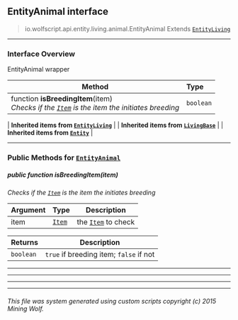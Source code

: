 ## EntityAnimal __interface__

>io.wolfscript.api.entity.living.animal.EntityAnimal
>Extends [`EntityLiving`](..\EntityLiving.md)

---

### Interface Overview

EntityAnimal wrapper

Method | Type   
--- | :--- 
 function __isBreedingItem__(item) <br> _Checks if the [`Item`](..\..\..\inventory\Item.md) is the item the initiates breeding_ | `boolean`
 |
__Inherited items from [`EntityLiving`](..\EntityLiving.md)__ |
 |
__Inherited items from [`LivingBase`](..\LivingBase.md)__ |
 |
__Inherited items from [`Entity`](..\..\Entity.md)__ |









---


### Public Methods for [`EntityAnimal`](EntityAnimal.md)

##### <a id='isbreedingitem'></a>public  function __isBreedingItem__(item)

_Checks if the [`Item`](..\..\..\inventory\Item.md) is the item the initiates breeding_

Argument | Type | Description  
--- | --- | --- 
item | [`Item`](..\..\..\inventory\Item.md) | the [`Item`](..\..\..\inventory\Item.md) to check

Returns | Description
--- | --- 
`boolean` | `true` if breeding item; `false` if not


---


---


---


---


###### This file was system generated using custom scripts copyright (c) 2015 Mining Wolf.
	

